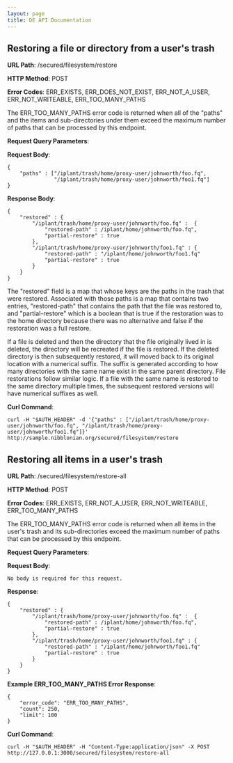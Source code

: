 ```yaml
---
layout: page
title: DE API Documentation
---
```


Restoring a file or directory from a user's trash
-------------------------------------------------

__URL Path__: /secured/filesystem/restore

__HTTP Method__: POST

__Error Codes__: ERR_EXISTS, ERR_DOES_NOT_EXIST, ERR_NOT_A_USER, ERR_NOT_WRITEABLE, ERR_TOO_MANY_PATHS

The ERR_TOO_MANY_PATHS error code is returned when all of the "paths" and the items and sub-directories under them exceed the maximum number of paths that can be processed by this endpoint.

__Request Query Parameters__:

__Request Body__:

    {
        "paths" : ["/iplant/trash/home/proxy-user/johnworth/foo.fq",
                   "/iplant/trash/home/proxy-user/johnworth/foo1.fq"]
    }

__Response Body__:

    {
        "restored" : {
            "/iplant/trash/home/proxy-user/johnworth/foo.fq" :  {
                "restored-path" : /iplant/home/johnworth/foo.fq",
                "partial-restore" : true
            },
            "/iplant/trash/home/proxy-user/johnworth/foo1.fq" : {
                "restored-path" : "/iplant/home/johnworth/foo1.fq"
                "partial-restore" : true
            }
        }
    }

The "restored" field is a map that whose keys are the paths in the trash that were restored. Associated with those paths is a map that contains two entries, "restored-path" that contains the path that the file was restored to, and "partial-restore" which is a boolean that is true if the restoration was to the home directory because there was no alternative and false if the restoration was a full restore.

If a file is deleted and then the directory that the file originally lived in is deleted, the directory will be recreated if the file is restored. If the deleted directory is then subsequently restored, it will moved back to its original location with a numerical suffix. The suffix is generated according to how many directories with the same name exist in the same parent directory. File restorations follow similar logic. If a file with the same name is restored to the same directory multiple times, the subsequent restored versions will have numerical suffixes as well.

__Curl Command__:

    curl -H "$AUTH_HEADER" -d '{"paths" : ["/iplant/trash/home/proxy-user/johnworth/foo.fq", "/iplant/trash/home/proxy-user/johnworth/foo1.fq"]}' http://sample.nibblonian.org/secured/filesystem/restore


Restoring all items in a user's trash
--------------

__URL Path__: /secured/filesystem/restore-all

__HTTP Method__: POST

__Error Codes__: ERR_EXISTS, ERR_NOT_A_USER, ERR_NOT_WRITEABLE, ERR_TOO_MANY_PATHS

The ERR_TOO_MANY_PATHS error code is returned when all items in the user's trash and its sub-directories exceed the maximum number of paths that can be processed by this endpoint.

__Request Query Parameters__:

__Request Body__:

    No body is required for this request.

__Response__:

    {
        "restored" : {
            "/iplant/trash/home/proxy-user/johnworth/foo.fq" :  {
                "restored-path" : /iplant/home/johnworth/foo.fq",
                "partial-restore" : true
            },
            "/iplant/trash/home/proxy-user/johnworth/foo1.fq" : {
                "restored-path" : "/iplant/home/johnworth/foo1.fq"
                "partial-restore" : true
            }
        }
    }

__Example ERR_TOO_MANY_PATHS Error Response__:

    {
        "error_code": "ERR_TOO_MANY_PATHS",
        "count": 250,
        "limit": 100
    }

__Curl Command__:

    curl -H "$AUTH_HEADER" -H "Content-Type:application/json" -X POST http://127.0.0.1:3000/secured/filesystem/restore-all
